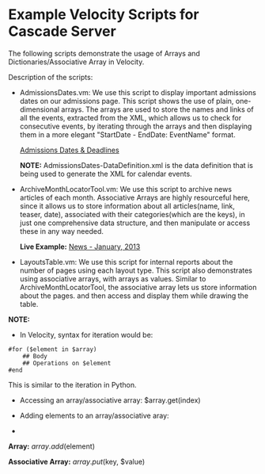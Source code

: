 Example Velocity Scripts for Cascade Server
============================================

The following scripts demonstrate the usage of Arrays and Dictionaries/Associative Array in Velocity.

Description of the scripts:

* AdmissionsDates.vm: We use this script to display important admissions dates on our admissions page. This script shows the use of plain, one-dimensional arrays. The arrays are used to store the names and links of all the events, extracted from the XML, which allows us to check for consecutive events, by iterating through the arrays and then displaying them in a more elegant "StartDate - EndDate: EventName" format.

  [Admissions Dates & Deadlines](http://www.union.edu/admissions/apply/dates/)

  **NOTE:** AdmissionsDates-DataDefinition.xml is the data definition that is being used to generate the XML for calendar events.

* ArchiveMonthLocatorTool.vm: We use this script to archive news articles of each month. Associative Arrays are highly resourceful here, since it allows us to store information about all articles(name, link, teaser, date), associated with their categories(which are the keys), in just one comprehensive data structure, and then manipulate or access these in any way needed.

  **Live Example:** [News - January, 2013](http://www.union.edu/news/stories/2013/01/)

* LayoutsTable.vm: We use this script for internal reports about the number of pages using each layout type. This script also demonstrates using associative arrays, with arrays as values. Similar to ArchiveMonthLocatorTool, the associative array lets us store information about the pages. and then access and display them while drawing the table.


**NOTE:**

* In Velocity, syntax for iteration would be:

```
#for ($element in $array)
	## Body
	## Operations on $element
#end
```
This is similar to the iteration in Python.

* Accessing an array/associative array: $array.get(index)

* Adding elements to an array/associative aray:
* 
**Array:** $array.add($element)

**Associative Array:** $array.put($key, $value)
